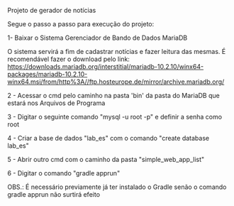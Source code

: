 Projeto de gerador de notícias

Segue o passo a passo para execução do projeto:

1- Baixar o Sistema Gerenciador de Bando de Dados MariaDB

O sistema servirá a fim de cadastrar notícias e fazer leitura das mesmas. É recomendável fazer o download pelo link:
https://downloads.mariadb.org/interstitial/mariadb-10.2.10/winx64-packages/mariadb-10.2.10-winx64.msi/from/http%3A//ftp.hosteurope.de/mirror/archive.mariadb.org/

2 - Acessar o cmd pelo caminho na pasta 'bin' da pasta do MariaDB que estará nos Arquivos de Programa

3 - Digitar o seguinte comando "mysql -u root -p" e definir a senha como root

4 - Criar a base de dados "lab_es" com o comando "create database lab_es"

5 - Abrir outro cmd com o caminho da pasta "simple_web_app_list"

6 - Digitar o comando "gradle apprun"


OBS.: É necessário previamente já ter instalado o Gradle senão o comando gradle apprun não surtirá efeito